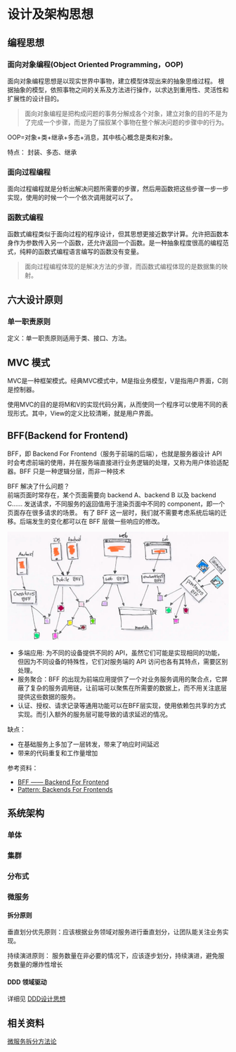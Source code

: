 # 设计及架构思想

## 编程思想

### 面向对象编程(Object Oriented Programming，OOP)
面向对象编程思想是以现实世界中事物，建立模型体现出来的抽象思维过程。
根据抽象的模型，依照事物之间的关系及方法进行操作，以求达到重用性、灵活性和扩展性的设计目的。
> 面向对象编程是把构成问题的事务分解成各个对象，建立对象的目的不是为了完成一个步骤，而是为了描叙某个事物在整个解决问题的步骤中的行为。

OOP=对象+类+继承+多态+消息，其中核心概念是类和对象。

特点： 封装、多态、继承

### 面向过程编程
面向过程编程就是分析出解决问题所需要的步骤，然后用函数把这些步骤一步一步实现，使用的时候一个一个依次调用就可以了。

### 函数式编程
函数式编程类似于面向过程的程序设计，但其思想更接近数学计算。允许把函数本身作为参数传入另一个函数，还允许返回一个函数。是一种抽象程度很高的编程范式，纯粹的函数式编程语言编写的函数没有变量。
> 面向过程编程体现的是解决方法的步骤，而函数式编程体现的是数据集的映射。

## 六大设计原则
### 单一职责原则
定义：单一职责原则适用于类、接口、方法。

## MVC 模式
MVC是一种框架模式。经典MVC模式中，M是指业务模型，V是指用户界面，C则是控制器。

使用MVC的目的是将M和V的实现代码分离，从而使同一个程序可以使用不同的表现形式。其中，View的定义比较清晰，就是用户界面。

## BFF(Backend for Frontend)
BFF，即 Backend For Frontend（服务于前端的后端），也就是服务器设计 API 时会考虑前端的使用，并在服务端直接进行业务逻辑的处理，又称为用户体验适配器。BFF 只是一种逻辑分层，而非一种技术

BFF 解决了什么问题？\
前端页面时常存在，某个页面需要向 backend A、backend B 以及 backend C...... 发送请求，不同服务的返回值用于渲染页面中不同的 component，即一个页面存在很多请求的场景。
有了 BFF 这一层时，我们就不需要考虑系统后端的迁移。后端发生的变化都可以在 BFF 层做一些响应的修改。

![image](https://raw.githubusercontent.com/rbmonster/file-storage/main/learning-note/design/systemdesign/bff.png)

- 多端应用: 为不同的设备提供不同的 API，虽然它们可能是实现相同的功能，但因为不同设备的特殊性，它们对服务端的 API 访问也各有其特点，需要区别处理。
- 服务聚合：BFF 的出现为前端应用提供了一个对业务服务调用的聚合点，它屏蔽了复杂的服务调用链，让前端可以聚焦在所需要的数据上，而不用关注底层提供这些数据的服务。
- 认证、授权、请求记录等通用功能可以在BFF层实现，使用依赖包共享的方式实现。而引入额外的服务层可能导致的请求延迟的情况。

缺点：
- 在基础服务上多加了一层转发，带来了响应时间延迟
- 带来的代码重复和工作量增加

参考资料：
- [BFF —— Backend For Frontend](https://www.jianshu.com/p/eb1875c62ad3)
- [Pattern: Backends For Frontends](https://samnewman.io/patterns/architectural/bff/)
## 系统架构

### 单体

### 集群

### 分布式

### 微服务

#### 拆分原则
垂直划分优先原则：应该根据业务领域对服务进行垂直划分，让团队能关注业务实现。

持续演进原则： 服务数量在非必要的情况下，应该逐步划分，持续演进，避免服务数量的爆炸性增长


#### DDD 领域驱动
详细见
[DDD设计思想](https://github.com/rbmonster/learning-note/blob/master/src/main/java/com/toc/DDD.md)

## 相关资料
[微服务拆分方法论](https://blog.csdn.net/no_game_no_life_/article/details/103390169)
